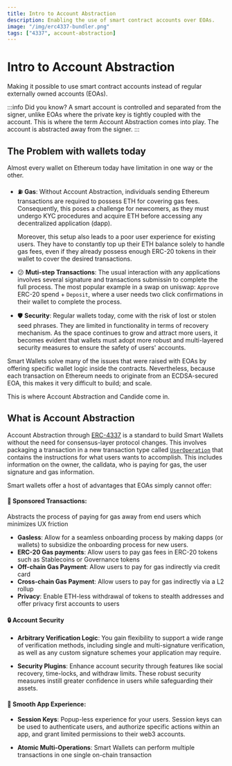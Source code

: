 ```yaml
---
title: Intro to Account Abstraction
description: Enabling the use of smart contract accounts over EOAs.
image: "/img/erc4337-bundler.png"
tags: ["4337", account-abstraction]
---
```


# Intro to Account Abstraction

Making it possible to use smart contract accounts instead of regular externally owned accounts (EOAs).

:::info Did you know?
A smart account is controlled and separated from the signer, unlike EOAs where the private key is tightly coupled with the account. This is where the term Account Abstraction comes into play. The account is abstracted away from the signer.
:::

## The Problem with wallets today 
Almost every wallet on Ethereum today have limitation in one way or the other.

- ⛽ **Gas**: Without Account Abstraction, individuals sending Ethereum transactions are required to possess ETH for covering gas fees. Consequently, this poses a challenge for newcomers, as they must undergo KYC procedures and acquire ETH before accessing any decentralized application (dapp).

    Moreover, this setup also leads to a poor user experience for existing users. They have to constantly top up their ETH balance solely to handle gas fees, even if they already possess enough ERC-20 tokens in their wallet to cover the desired transactions.

- 😕 **Muti-step Transactions**: The usual interaction with any applications involves several signature and transactions submissin to complete the full process. The most popular example in a swap on uniswap: `Approve` ERC-20 spend + `Deposit`, where a user needs two click confirmations in their wallet to complete the process.

- 🛡️ **Security**: Regular wallets today, come with the risk of lost or stolen seed phrases. They are limited in functionality in terms of recovery mechanism. As the space continues to grow and attract more users, it becomes evident that wallets must adopt more robust and multi-layered security measures to ensure the safety of users' accounts.

Smart Wallets solve many of the issues that were raised with EOAs by offering specific wallet logic inside the contracts. Nevertheless, because each transaction on Ethereum needs to originate from an ECDSA-secured EOA, this makes it very difficult to build; and scale. 

This is where Account Abstraction and Candide come in.
## What is Account Abstraction

Account Abstraction through [ERC-4337](https://eips.ethereum.org/EIPS/eip-4337) is a standard to build Smart Wallets without the need for consensus-layer protocol changes. This involves packaging a transaction in a new transaction type called [`UserOperation`](https://eips.ethereum.org/EIPS/eip-4337#definitions) that contains the instructions for what users wants to accomplish. This includes information on the owner, the calldata, who is paying for gas, the user signature and gas information. 

Smart wallets offer a host of advantages that EOAs simply cannot offer:

#### 💸 **Sponsored Transactions**:

Abstracts the process of paying for gas away from end users which minimizes UX friction 

- **Gasless**: Allow for a seamless onboarding process by making dapps (or wallets) to subsidize the onboarding process for new users.
- **ERC-20 Gas payments**: Allow users to pay gas fees in ERC-20 tokens such as Stablecoins or Governance tokens
- **Off-chain Gas Payment**: Allow users to pay for gas indirectly via credit card
- **Cross-chain Gas Payment**: Allow users to pay for gas indirectly via a L2 rollup
- **Privacy**: Enable ETH-less withdrawal of tokens to stealth addresses and offer privacy first accounts to users


#### 🔒 **Account Security**

- **Arbitrary Verification Logic**: You gain flexibility to support a wide range of verification methods, including single and multi-signature verification, as well as any custom signature schemes your application may require.

- **Security Plugins**: Enhance account security through features like social recovery, time-locks, and withdraw limits. These robust security measures instill greater confidence in users while safeguarding their assets.

#### 🦄 Smooth App Experience: 

- **Session Keys**: Popup-less experience for your users. Session keys can be used to authenticate users, and authorize specific actions within an app, and grant limited permissions to their web3 accounts.

- **Atomic Multi-Operations**: Smart Wallets can perform multiple transactions in one single on-chain transaction